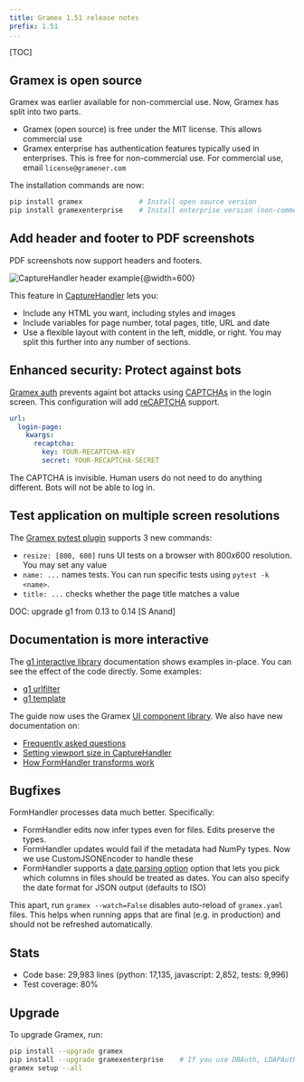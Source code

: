 ```yaml
---
title: Gramex 1.51 release notes
prefix: 1.51
...
```


[TOC]

## Gramex is open source

Gramex was earlier available for non-commercial use. Now, Gramex has split into
two parts.

- Gramex (open source) is free under the MIT license. This allows commercial use
- Gramex enterprise has authentication features typically used in enterprises.
  This is free for non-commercial use. For commercial use, email
  `license@gramener.com`

The installation commands are now:

```bash
pip install gramex              # Install open source version
pip install gramexenterprise    # Install enterprise version (non-commercial use)
```

## Add header and footer to PDF screenshots

PDF screenshots now support headers and footers.

![CaptureHandler header example{@width=600}](capture-header.png)

This feature in [CaptureHandler](../../capturehandler/) lets you:

- Include any HTML you want, including styles and images
- Include variables for page number, total pages, title, URL and date
- Use a flexible layout with content in the left, middle, or right.
  You may split this further into any number of sections.


## Enhanced security: Protect against bots

[Gramex auth](../../auth/#recaptcha) prevents againt bot attacks using
[CAPTCHAs](https://en.wikipedia.org/wiki/CAPTCHA) in the login screen. This
configuration will add [reCAPTCHA](https://www.google.com/recaptcha/) support.

```yaml
url:
  login-page:
    kwargs:
      recaptcha:
        key: YOUR-RECAPTCHA-KEY
        secret: YOUR-RECAPTCHA-SECRET
```

The CAPTCHA is invisible. Human users do not need to do anything different.
Bots will not be able to log in.


## Test application on multiple screen resolutions

The [Gramex pytest plugin](../../test/) supports 3 new commands:

- `resize: [800, 600]` runs UI tests on a browser with 800x600 resolution. You
  may set any value
- `name: ...` names tests. You can run specific tests using `pytest -k <name>`.
- `title: ...` checks whether the page title matches a value

DOC: upgrade g1 from 0.13 to 0.14 [S Anand]


## Documentation is more interactive

The [g1 interactive library](../../g1/) documentation shows examples in-place.
You can see the effect of the code directly. Some examples:

- [g1 urlfilter](../../g1/docs/urlfilter.md)
- [g1 template](../../g1/docs/template.md)

The guide now uses the Gramex [UI component library](../../uicomponents/). We also
have new documentation on:

- [Frequently asked questions](../../faq/)
- [Setting viewport size in CaptureHandler](../../capturehandler/)
- [How FormHandler transforms work](../../formhandler/#formhandler-transforms)

## Bugfixes

FormHandler processes data much better. Specifically:

- FormHandler edits now infer types even for files. Edits preserve the types.
- FormHandler updates would fail if the metadata had NumPy types. Now we use
  CustomJSONEncoder to handle these
- FormHandler supports a [date parsing option](../../formhandler/#date-parsing)
  option that lets you pick which columns in files should be treated as dates.
  You can also specify the date format for JSON output (defaults to ISO)

This apart, run `gramex --watch=False` disables auto-reload of `gramex.yaml`
files. This helps when running apps that are final (e.g. in production) and
should not be refreshed automatically.

## Stats

- Code base: 29,983 lines (python: 17,135, javascript: 2,852, tests: 9,996)
- Test coverage: 80%

## Upgrade

To upgrade Gramex, run:

```bash
pip install --upgrade gramex
pip install --upgrade gramexenterprise    # If you use DBAuth, LDAPAuth, etc.
gramex setup --all
```
